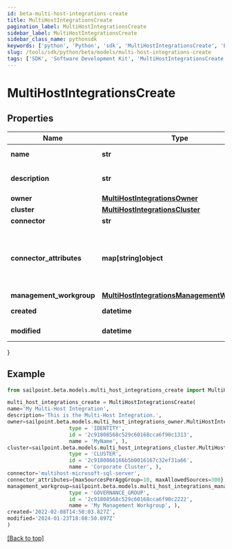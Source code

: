 ```yaml
---
id: beta-multi-host-integrations-create
title: MultiHostIntegrationsCreate
pagination_label: MultiHostIntegrationsCreate
sidebar_label: MultiHostIntegrationsCreate
sidebar_class_name: pythonsdk
keywords: ['python', 'Python', 'sdk', 'MultiHostIntegrationsCreate', 'BetaMultiHostIntegrationsCreate'] 
slug: /tools/sdk/python/beta/models/multi-host-integrations-create
tags: ['SDK', 'Software Development Kit', 'MultiHostIntegrationsCreate', 'BetaMultiHostIntegrationsCreate']
---
```


# MultiHostIntegrationsCreate


## Properties

Name | Type | Description | Notes
------------ | ------------- | ------------- | -------------
**name** | **str** | Multi-Host Integration's human-readable name. | [required]
**description** | **str** | Multi-Host Integration's human-readable description. | [required]
**owner** | [**MultiHostIntegrationsOwner**](multi-host-integrations-owner) |  | [required]
**cluster** | [**MultiHostIntegrationsCluster**](multi-host-integrations-cluster) |  | [optional] 
**connector** | **str** | Connector script name. | [required]
**connector_attributes** | **map[string]object** | Multi-Host Integration specific configuration. User can add any number of additional attributes. e.g. maxSourcesPerAggGroup, maxAllowedSources etc. | [optional] 
**management_workgroup** | [**MultiHostIntegrationsManagementWorkgroup**](multi-host-integrations-management-workgroup) |  | [optional] 
**created** | **datetime** | Date-time when the source was created | [optional] 
**modified** | **datetime** | Date-time when the source was last modified. | [optional] 
}

## Example

```python
from sailpoint.beta.models.multi_host_integrations_create import MultiHostIntegrationsCreate

multi_host_integrations_create = MultiHostIntegrationsCreate(
name='My Multi-Host Integration',
description='This is the Multi-Host Integration.',
owner=sailpoint.beta.models.multi_host_integrations_owner.MultiHostIntegrations_owner(
                    type = 'IDENTITY', 
                    id = '2c91808568c529c60168cca6f90c1313', 
                    name = 'MyName', ),
cluster=sailpoint.beta.models.multi_host_integrations_cluster.MultiHostIntegrations_cluster(
                    type = 'CLUSTER', 
                    id = '2c9180866166b5b0016167c32ef31a66', 
                    name = 'Corporate Cluster', ),
connector='multihost-microsoft-sql-server',
connector_attributes={maxSourcesPerAggGroup=10, maxAllowedSources=300},
management_workgroup=sailpoint.beta.models.multi_host_integrations_management_workgroup.MultiHostIntegrations_managementWorkgroup(
                    type = 'GOVERNANCE_GROUP', 
                    id = '2c91808568c529c60168cca6f90c2222', 
                    name = 'My Management Workgroup', ),
created='2022-02-08T14:50:03.827Z',
modified='2024-01-23T18:08:50.897Z'
)

```
[[Back to top]](#) 

